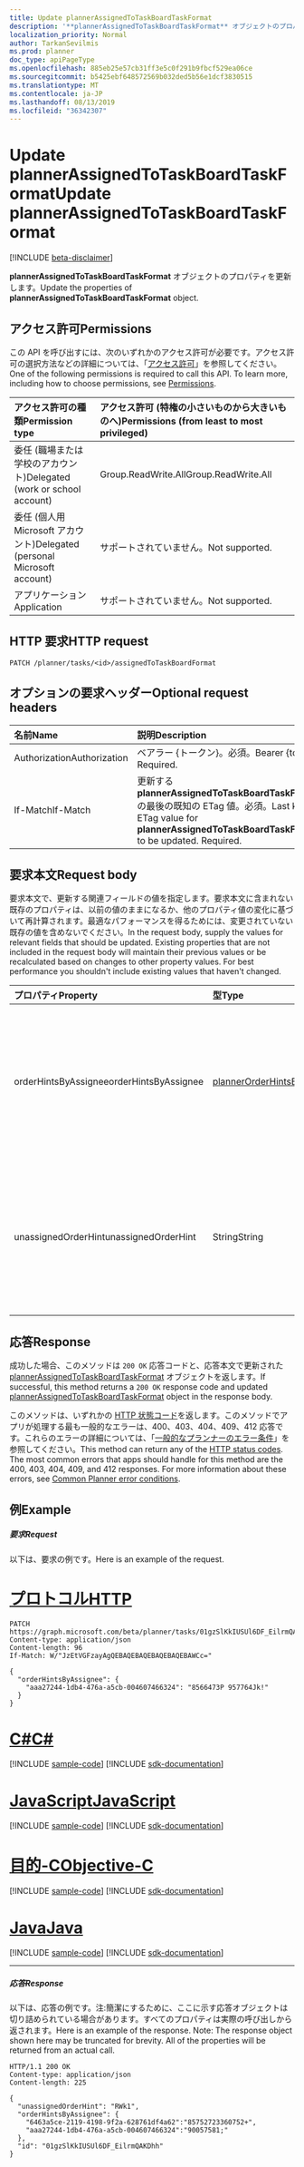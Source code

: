 ```yaml
---
title: Update plannerAssignedToTaskBoardTaskFormat
description: '**plannerAssignedToTaskBoardTaskFormat** オブジェクトのプロパティを更新します。'
localization_priority: Normal
author: TarkanSevilmis
ms.prod: planner
doc_type: apiPageType
ms.openlocfilehash: 885eb25e57cb31ff3e5c0f291b9fbcf529ea06ce
ms.sourcegitcommit: b5425ebf648572569b032ded5b56e1dcf3830515
ms.translationtype: MT
ms.contentlocale: ja-JP
ms.lasthandoff: 08/13/2019
ms.locfileid: "36342307"
---
```

# <a name="update-plannerassignedtotaskboardtaskformat"></a><span data-ttu-id="4ecd4-103">Update plannerAssignedToTaskBoardTaskFormat</span><span class="sxs-lookup"><span data-stu-id="4ecd4-103">Update plannerAssignedToTaskBoardTaskFormat</span></span>

[!INCLUDE [beta-disclaimer](../../includes/beta-disclaimer.md)]

<span data-ttu-id="4ecd4-104">**plannerAssignedToTaskBoardTaskFormat** オブジェクトのプロパティを更新します。</span><span class="sxs-lookup"><span data-stu-id="4ecd4-104">Update the properties of **plannerAssignedToTaskBoardTaskFormat** object.</span></span>
## <a name="permissions"></a><span data-ttu-id="4ecd4-105">アクセス許可</span><span class="sxs-lookup"><span data-stu-id="4ecd4-105">Permissions</span></span>
<span data-ttu-id="4ecd4-p101">この API を呼び出すには、次のいずれかのアクセス許可が必要です。アクセス許可の選択方法などの詳細については、「[アクセス許可](/graph/permissions-reference)」を参照してください。</span><span class="sxs-lookup"><span data-stu-id="4ecd4-p101">One of the following permissions is required to call this API. To learn more, including how to choose permissions, see [Permissions](/graph/permissions-reference).</span></span>

|<span data-ttu-id="4ecd4-108">アクセス許可の種類</span><span class="sxs-lookup"><span data-stu-id="4ecd4-108">Permission type</span></span>      | <span data-ttu-id="4ecd4-109">アクセス許可 (特権の小さいものから大きいものへ)</span><span class="sxs-lookup"><span data-stu-id="4ecd4-109">Permissions (from least to most privileged)</span></span>              |
|:--------------------|:---------------------------------------------------------|
|<span data-ttu-id="4ecd4-110">委任 (職場または学校のアカウント)</span><span class="sxs-lookup"><span data-stu-id="4ecd4-110">Delegated (work or school account)</span></span> | <span data-ttu-id="4ecd4-111">Group.ReadWrite.All</span><span class="sxs-lookup"><span data-stu-id="4ecd4-111">Group.ReadWrite.All</span></span>    |
|<span data-ttu-id="4ecd4-112">委任 (個人用 Microsoft アカウント)</span><span class="sxs-lookup"><span data-stu-id="4ecd4-112">Delegated (personal Microsoft account)</span></span> | <span data-ttu-id="4ecd4-113">サポートされていません。</span><span class="sxs-lookup"><span data-stu-id="4ecd4-113">Not supported.</span></span>    |
|<span data-ttu-id="4ecd4-114">アプリケーション</span><span class="sxs-lookup"><span data-stu-id="4ecd4-114">Application</span></span> | <span data-ttu-id="4ecd4-115">サポートされていません。</span><span class="sxs-lookup"><span data-stu-id="4ecd4-115">Not supported.</span></span> |

## <a name="http-request"></a><span data-ttu-id="4ecd4-116">HTTP 要求</span><span class="sxs-lookup"><span data-stu-id="4ecd4-116">HTTP request</span></span>
<!-- { "blockType": "ignored" } -->
```http
PATCH /planner/tasks/<id>/assignedToTaskBoardFormat
```
## <a name="optional-request-headers"></a><span data-ttu-id="4ecd4-117">オプションの要求ヘッダー</span><span class="sxs-lookup"><span data-stu-id="4ecd4-117">Optional request headers</span></span>
| <span data-ttu-id="4ecd4-118">名前</span><span class="sxs-lookup"><span data-stu-id="4ecd4-118">Name</span></span>       | <span data-ttu-id="4ecd4-119">説明</span><span class="sxs-lookup"><span data-stu-id="4ecd4-119">Description</span></span>|
|:-----------|:-----------|
| <span data-ttu-id="4ecd4-120">Authorization</span><span class="sxs-lookup"><span data-stu-id="4ecd4-120">Authorization</span></span>  | <span data-ttu-id="4ecd4-p102">ベアラー {トークン}。必須。</span><span class="sxs-lookup"><span data-stu-id="4ecd4-p102">Bearer {token}. Required.</span></span> |
| <span data-ttu-id="4ecd4-123">If-Match</span><span class="sxs-lookup"><span data-stu-id="4ecd4-123">If-Match</span></span>  | <span data-ttu-id="4ecd4-p103">更新する **plannerAssignedToTaskBoardTaskFormat** の最後の既知の ETag 値。必須。</span><span class="sxs-lookup"><span data-stu-id="4ecd4-p103">Last known ETag value for **plannerAssignedToTaskBoardTaskFormat** to be updated. Required.</span></span>|

## <a name="request-body"></a><span data-ttu-id="4ecd4-126">要求本文</span><span class="sxs-lookup"><span data-stu-id="4ecd4-126">Request body</span></span>
<span data-ttu-id="4ecd4-p104">要求本文で、更新する関連フィールドの値を指定します。要求本文に含まれない既存のプロパティは、以前の値のままになるか、他のプロパティ値の変化に基づいて再計算されます。最適なパフォーマンスを得るためには、変更されていない既存の値を含めないでください。</span><span class="sxs-lookup"><span data-stu-id="4ecd4-p104">In the request body, supply the values for relevant fields that should be updated. Existing properties that are not included in the request body will maintain their previous values or be recalculated based on changes to other property values. For best performance you shouldn't include existing values that haven't changed.</span></span>

| <span data-ttu-id="4ecd4-130">プロパティ</span><span class="sxs-lookup"><span data-stu-id="4ecd4-130">Property</span></span>     | <span data-ttu-id="4ecd4-131">型</span><span class="sxs-lookup"><span data-stu-id="4ecd4-131">Type</span></span>   |<span data-ttu-id="4ecd4-132">説明</span><span class="sxs-lookup"><span data-stu-id="4ecd4-132">Description</span></span>|
|:---------------|:--------|:----------|
|<span data-ttu-id="4ecd4-133">orderHintsByAssignee</span><span class="sxs-lookup"><span data-stu-id="4ecd4-133">orderHintsByAssignee</span></span>|[<span data-ttu-id="4ecd4-134">plannerOrderHintsByAssignee</span><span class="sxs-lookup"><span data-stu-id="4ecd4-134">plannerOrderHintsByAssignee</span></span>](../resources/plannerorderhintsbyassignee.md)|<span data-ttu-id="4ecd4-135">タスクボードの担当者ビューでタスクの順序付けに使用されるヒントの辞書。</span><span class="sxs-lookup"><span data-stu-id="4ecd4-135">Dictionary of hints used to order tasks on the AssignedTo view of the Task Board.</span></span> <span data-ttu-id="4ecd4-136">各エントリのキーは、タスクが割り当てられているユーザーの1人で、値は order ヒントです。</span><span class="sxs-lookup"><span data-stu-id="4ecd4-136">The key of each entry is one of the users the task is assigned to and the value is the order hint.</span></span> <span data-ttu-id="4ecd4-137">各値の形式は、[プランナーの order ヒントを使用して定義されています (../resources/プラン (英語) (英語)。</span><span class="sxs-lookup"><span data-stu-id="4ecd4-137">The format of each value is defined in [Using order hints in Planner(../resources/planner_order_hint_format.md).</span></span>|
|<span data-ttu-id="4ecd4-138">unassignedOrderHint</span><span class="sxs-lookup"><span data-stu-id="4ecd4-138">unassignedOrderHint</span></span>|<span data-ttu-id="4ecd4-139">String</span><span class="sxs-lookup"><span data-stu-id="4ecd4-139">String</span></span>|<span data-ttu-id="4ecd4-140">タスクが他のユーザーに割り当てられていない場合、または orderHintsByAssignee 辞書がタスクを割り当てられているユーザーのための order ヒントを提供していない場合に、タスクボードの担当者ビューでタスクを順序付けるために使用されるヒント値。</span><span class="sxs-lookup"><span data-stu-id="4ecd4-140">Hint value used to order the task on the AssignedTo view of the Task Board when the task is not assigned to anyone, or if the orderHintsByAssignee dictionary does not provide an order hint for the user the task is assigned to.</span></span> <span data-ttu-id="4ecd4-141">この形式は、 [Planner の order ヒントを使用し](../resources/planner-order-hint-format.md)て定義されます。</span><span class="sxs-lookup"><span data-stu-id="4ecd4-141">The format is defined in [Using order hints in Planner](../resources/planner-order-hint-format.md).</span></span>|

## <a name="response"></a><span data-ttu-id="4ecd4-142">応答</span><span class="sxs-lookup"><span data-stu-id="4ecd4-142">Response</span></span>

<span data-ttu-id="4ecd4-143">成功した場合、このメソッドは `200 OK` 応答コードと、応答本文で更新された [plannerAssignedToTaskBoardTaskFormat](../resources/plannerassignedtotaskboardtaskformat.md) オブジェクトを返します。</span><span class="sxs-lookup"><span data-stu-id="4ecd4-143">If successful, this method returns a `200 OK` response code and updated [plannerAssignedToTaskBoardTaskFormat](../resources/plannerassignedtotaskboardtaskformat.md) object in the response body.</span></span>

<span data-ttu-id="4ecd4-p107">このメソッドは、いずれかの [HTTP 状態コード](/graph/errors)を返します。このメソッドでアプリが処理する最も一般的なエラーは、400、403、404、409、412 応答です。これらのエラーの詳細については、「[一般的なプランナーのエラー条件](../resources/planner-overview.md#common-planner-error-conditions)」を参照してください。</span><span class="sxs-lookup"><span data-stu-id="4ecd4-p107">This method can return any of the [HTTP status codes](/graph/errors). The most common errors that apps should handle for this method are the 400, 403, 404, 409, and 412 responses. For more information about these errors, see [Common Planner error conditions](../resources/planner-overview.md#common-planner-error-conditions).</span></span>

## <a name="example"></a><span data-ttu-id="4ecd4-147">例</span><span class="sxs-lookup"><span data-stu-id="4ecd4-147">Example</span></span>
##### <a name="request"></a><span data-ttu-id="4ecd4-148">要求</span><span class="sxs-lookup"><span data-stu-id="4ecd4-148">Request</span></span>
<span data-ttu-id="4ecd4-149">以下は、要求の例です。</span><span class="sxs-lookup"><span data-stu-id="4ecd4-149">Here is an example of the request.</span></span>

# <a name="httptabhttp"></a>[<span data-ttu-id="4ecd4-150">プロトコル</span><span class="sxs-lookup"><span data-stu-id="4ecd4-150">HTTP</span></span>](#tab/http)
<!-- {
  "blockType": "request",
  "name": "update_plannerassignedtotaskboardtaskformat"
}-->
```http
PATCH https://graph.microsoft.com/beta/planner/tasks/01gzSlKkIUSUl6DF_EilrmQAKDhh/assignedToTaskBoardFormat
Content-type: application/json
Content-length: 96
If-Match: W/"JzEtVGFzayAgQEBAQEBAQEBAQEBAQEBAWCc="

{
  "orderHintsByAssignee": {
    "aaa27244-1db4-476a-a5cb-004607466324": "8566473P 957764Jk!"
  }
}
```
# <a name="ctabcsharp"></a>[<span data-ttu-id="4ecd4-151">C#</span><span class="sxs-lookup"><span data-stu-id="4ecd4-151">C#</span></span>](#tab/csharp)
[!INCLUDE [sample-code](../includes/snippets/csharp/update-plannerassignedtotaskboardtaskformat-csharp-snippets.md)]
[!INCLUDE [sdk-documentation](../includes/snippets/snippets-sdk-documentation-link.md)]

# <a name="javascripttabjavascript"></a>[<span data-ttu-id="4ecd4-152">JavaScript</span><span class="sxs-lookup"><span data-stu-id="4ecd4-152">JavaScript</span></span>](#tab/javascript)
[!INCLUDE [sample-code](../includes/snippets/javascript/update-plannerassignedtotaskboardtaskformat-javascript-snippets.md)]
[!INCLUDE [sdk-documentation](../includes/snippets/snippets-sdk-documentation-link.md)]

# <a name="objective-ctabobjc"></a>[<span data-ttu-id="4ecd4-153">目的-C</span><span class="sxs-lookup"><span data-stu-id="4ecd4-153">Objective-C</span></span>](#tab/objc)
[!INCLUDE [sample-code](../includes/snippets/objc/update-plannerassignedtotaskboardtaskformat-objc-snippets.md)]
[!INCLUDE [sdk-documentation](../includes/snippets/snippets-sdk-documentation-link.md)]

# <a name="javatabjava"></a>[<span data-ttu-id="4ecd4-154">Java</span><span class="sxs-lookup"><span data-stu-id="4ecd4-154">Java</span></span>](#tab/java)
[!INCLUDE [sample-code](../includes/snippets/java/update-plannerassignedtotaskboardtaskformat-java-snippets.md)]
[!INCLUDE [sdk-documentation](../includes/snippets/snippets-sdk-documentation-link.md)]

---

##### <a name="response"></a><span data-ttu-id="4ecd4-155">応答</span><span class="sxs-lookup"><span data-stu-id="4ecd4-155">Response</span></span>
<span data-ttu-id="4ecd4-p108">以下は、応答の例です。注:簡潔にするために、ここに示す応答オブジェクトは切り詰められている場合があります。すべてのプロパティは実際の呼び出しから返されます。</span><span class="sxs-lookup"><span data-stu-id="4ecd4-p108">Here is an example of the response. Note: The response object shown here may be truncated for brevity. All of the properties will be returned from an actual call.</span></span>
<!-- {
  "blockType": "response",
  "truncated": true,
  "@odata.type": "microsoft.graph.plannerAssignedToTaskBoardTaskFormat"
} -->
```http
HTTP/1.1 200 OK
Content-type: application/json
Content-length: 225

{
  "unassignedOrderHint": "RWk1",
  "orderHintsByAssignee": {
    "6463a5ce-2119-4198-9f2a-628761df4a62":"85752723360752+",
    "aaa27244-1db4-476a-a5cb-004607466324":"90057581;"
  },
  "id": "01gzSlKkIUSUl6DF_EilrmQAKDhh"
}
```

<!-- uuid: 8fcb5dbc-d5aa-4681-8e31-b001d5168d79
2015-10-25 14:57:30 UTC -->
<!--
{
  "type": "#page.annotation",
  "description": "Update plannerassignedtotaskboardtaskformat",
  "keywords": "",
  "section": "documentation",
  "tocPath": "",
  "suppressions": [
  ]
}
-->
